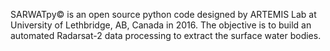 SARWATpy© is an open source python code designed by ARTEMIS Lab at University of Lethbridge, AB, Canada in 2016. The objective is to build an automated Radarsat-2 data processing to extract the surface water bodies.
